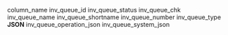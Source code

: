 column_name
inv_queue_id
inv_queue_status
inv_queue_chk
inv_queue_name
inv_queue_shortname
inv_queue_number
inv_queue_type
__JSON__
inv_queue_operation_json
inv_queue_system_json
